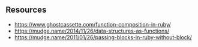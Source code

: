 ## Resources

* https://www.ghostcassette.com/function-composition-in-ruby/
* https://mudge.name/2014/11/26/data-structures-as-functions/
* https://mudge.name/2011/01/26/passing-blocks-in-ruby-without-block/
